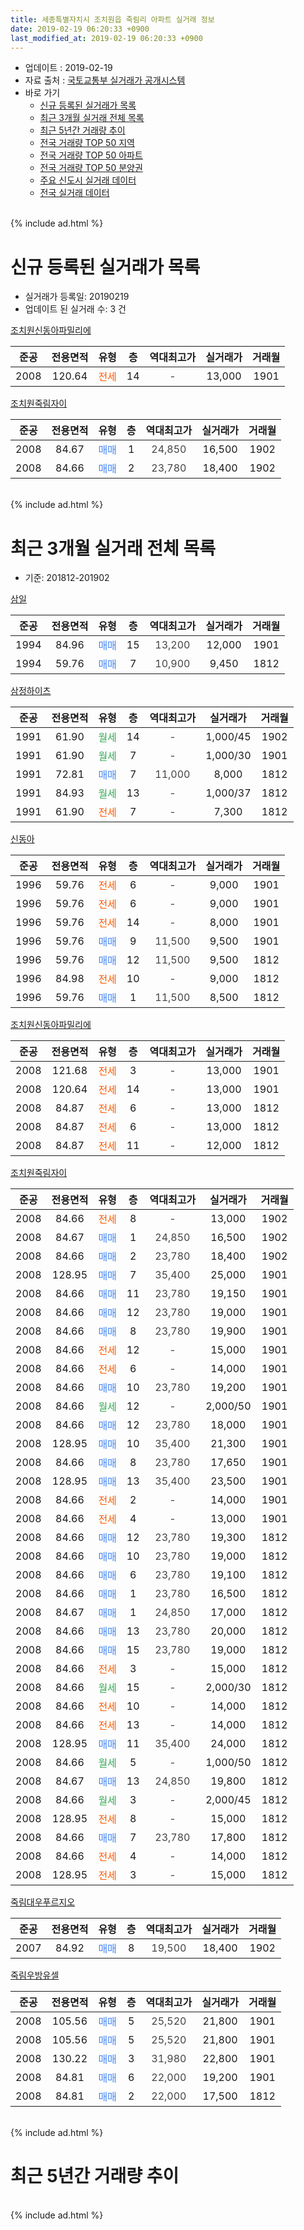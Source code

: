 ```yaml
---
title: 세종특별자치시 조치원읍 죽림리 아파트 실거래 정보
date: 2019-02-19 06:20:33 +0900
last_modified_at: 2019-02-19 06:20:33 +0900
---
```


* 업데이트 : 2019-02-19
* 자료 출처 : [국토교통부 실거래가 공개시스템](http://rt.molit.go.kr)
* 바로 가기
    * [신규 등록된 실거래가 목록](#신규-등록된-실거래가-목록)
    * [최근 3개월 실거래 전체 목록](#최근-3개월-실거래-전체-목록)
    * [최근 5년간 거래량 추이](#최근-5년간-거래량-추이)
    * [전국 거래량 TOP 50 지역](https://ayogom.github.io/apt-trade-info/최근-3개월-전국에서-가장-거래가-많이-발생한-지역)
    * [전국 거래량 TOP 50 아파트](https://ayogom.github.io/apt-trade-info/최근-3개월-전국에서-가장-거래가-많이-발생한-아파트)
    * [전국 거래량 TOP 50 분양권](https://ayogom.github.io/apt-trade-info/최근-3개월-전국에서-가장-거래가-많이-발생한-분양권)
    * [주요 신도시 실거래 데이터](https://ayogom.github.io/apt-trade-info/주요-신도시)
    * [전국 실거래 데이터](https://ayogom.github.io/apt-trade-info/전국)
<br>
{% include ad.html %}
<br>

# 신규 등록된 실거래가 목록
* 실거래가 등록일: 20190219
* 업데이트 된 실거래 수: 3 건


[조치원신동아파밀리에](https://search.naver.com/search.naver?query=%EC%84%B8%EC%A2%85%ED%8A%B9%EB%B3%84%EC%9E%90%EC%B9%98%EC%8B%9C+%EC%A1%B0%EC%B9%98%EC%9B%90%EC%9D%8D+%EC%A3%BD%EB%A6%BC%EB%A6%AC+%EC%A1%B0%EC%B9%98%EC%9B%90%EC%8B%A0%EB%8F%99%EC%95%84%ED%8C%8C%EB%B0%80%EB%A6%AC%EC%97%90)

|준공|전용면적|유형|층|역대최고가|실거래가|거래월|
|:---:|:---:|:---:|:---:|:---:|:---:|:---:|
|2008|120.64|<span style="color:#ff5a00">전세</span>|14|<span style="color:#444444">-</span>|13,000|1901|

[조치원죽림자이](https://search.naver.com/search.naver?query=%EC%84%B8%EC%A2%85%ED%8A%B9%EB%B3%84%EC%9E%90%EC%B9%98%EC%8B%9C+%EC%A1%B0%EC%B9%98%EC%9B%90%EC%9D%8D+%EC%A3%BD%EB%A6%BC%EB%A6%AC+%EC%A1%B0%EC%B9%98%EC%9B%90%EC%A3%BD%EB%A6%BC%EC%9E%90%EC%9D%B4)

|준공|전용면적|유형|층|역대최고가|실거래가|거래월|
|:---:|:---:|:---:|:---:|:---:|:---:|:---:|
|2008|84.67|<span style="color:#4285f3">매매</span>|1|<span style="color:#444444">24,850</span>|16,500|1902|
|2008|84.66|<span style="color:#4285f3">매매</span>|2|<span style="color:#444444">23,780</span>|18,400|1902|


<br>
{% include ad.html %}
<br>

# 최근 3개월 실거래 전체 목록
* 기준: 201812-201902


[삼일](https://search.naver.com/search.naver?query=%EC%84%B8%EC%A2%85%ED%8A%B9%EB%B3%84%EC%9E%90%EC%B9%98%EC%8B%9C+%EC%A1%B0%EC%B9%98%EC%9B%90%EC%9D%8D+%EC%A3%BD%EB%A6%BC%EB%A6%AC+%EC%82%BC%EC%9D%BC)

|준공|전용면적|유형|층|역대최고가|실거래가|거래월|
|:---:|:---:|:---:|:---:|:---:|:---:|:---:|
|1994|84.96|<span style="color:#4285f3">매매</span>|15|<span style="color:#444444">13,200</span>|12,000|1901|
|1994|59.76|<span style="color:#4285f3">매매</span>|7|<span style="color:#444444">10,900</span>|9,450|1812|

[삼정하이츠](https://search.naver.com/search.naver?query=%EC%84%B8%EC%A2%85%ED%8A%B9%EB%B3%84%EC%9E%90%EC%B9%98%EC%8B%9C+%EC%A1%B0%EC%B9%98%EC%9B%90%EC%9D%8D+%EC%A3%BD%EB%A6%BC%EB%A6%AC+%EC%82%BC%EC%A0%95%ED%95%98%EC%9D%B4%EC%B8%A0)

|준공|전용면적|유형|층|역대최고가|실거래가|거래월|
|:---:|:---:|:---:|:---:|:---:|:---:|:---:|
|1991|61.90|<span style="color:#34a853">월세</span>|14|<span style="color:#444444">-</span>|1,000/45|1902|
|1991|61.90|<span style="color:#34a853">월세</span>|7|<span style="color:#444444">-</span>|1,000/30|1901|
|1991|72.81|<span style="color:#4285f3">매매</span>|7|<span style="color:#444444">11,000</span>|8,000|1812|
|1991|84.93|<span style="color:#34a853">월세</span>|13|<span style="color:#444444">-</span>|1,000/37|1812|
|1991|61.90|<span style="color:#ff5a00">전세</span>|7|<span style="color:#444444">-</span>|7,300|1812|

[신동아](https://search.naver.com/search.naver?query=%EC%84%B8%EC%A2%85%ED%8A%B9%EB%B3%84%EC%9E%90%EC%B9%98%EC%8B%9C+%EC%A1%B0%EC%B9%98%EC%9B%90%EC%9D%8D+%EC%A3%BD%EB%A6%BC%EB%A6%AC+%EC%8B%A0%EB%8F%99%EC%95%84)

|준공|전용면적|유형|층|역대최고가|실거래가|거래월|
|:---:|:---:|:---:|:---:|:---:|:---:|:---:|
|1996|59.76|<span style="color:#ff5a00">전세</span>|6|<span style="color:#444444">-</span>|9,000|1901|
|1996|59.76|<span style="color:#ff5a00">전세</span>|6|<span style="color:#444444">-</span>|9,000|1901|
|1996|59.76|<span style="color:#ff5a00">전세</span>|14|<span style="color:#444444">-</span>|8,000|1901|
|1996|59.76|<span style="color:#4285f3">매매</span>|9|<span style="color:#444444">11,500</span>|9,500|1901|
|1996|59.76|<span style="color:#4285f3">매매</span>|12|<span style="color:#444444">11,500</span>|9,500|1812|
|1996|84.98|<span style="color:#ff5a00">전세</span>|10|<span style="color:#444444">-</span>|9,000|1812|
|1996|59.76|<span style="color:#4285f3">매매</span>|1|<span style="color:#444444">11,500</span>|8,500|1812|

[조치원신동아파밀리에](https://search.naver.com/search.naver?query=%EC%84%B8%EC%A2%85%ED%8A%B9%EB%B3%84%EC%9E%90%EC%B9%98%EC%8B%9C+%EC%A1%B0%EC%B9%98%EC%9B%90%EC%9D%8D+%EC%A3%BD%EB%A6%BC%EB%A6%AC+%EC%A1%B0%EC%B9%98%EC%9B%90%EC%8B%A0%EB%8F%99%EC%95%84%ED%8C%8C%EB%B0%80%EB%A6%AC%EC%97%90)

|준공|전용면적|유형|층|역대최고가|실거래가|거래월|
|:---:|:---:|:---:|:---:|:---:|:---:|:---:|
|2008|121.68|<span style="color:#ff5a00">전세</span>|3|<span style="color:#444444">-</span>|13,000|1901|
|2008|120.64|<span style="color:#ff5a00">전세</span>|14|<span style="color:#444444">-</span>|13,000|1901|
|2008|84.87|<span style="color:#ff5a00">전세</span>|6|<span style="color:#444444">-</span>|13,000|1812|
|2008|84.87|<span style="color:#ff5a00">전세</span>|6|<span style="color:#444444">-</span>|13,000|1812|
|2008|84.87|<span style="color:#ff5a00">전세</span>|11|<span style="color:#444444">-</span>|12,000|1812|

[조치원죽림자이](https://search.naver.com/search.naver?query=%EC%84%B8%EC%A2%85%ED%8A%B9%EB%B3%84%EC%9E%90%EC%B9%98%EC%8B%9C+%EC%A1%B0%EC%B9%98%EC%9B%90%EC%9D%8D+%EC%A3%BD%EB%A6%BC%EB%A6%AC+%EC%A1%B0%EC%B9%98%EC%9B%90%EC%A3%BD%EB%A6%BC%EC%9E%90%EC%9D%B4)

|준공|전용면적|유형|층|역대최고가|실거래가|거래월|
|:---:|:---:|:---:|:---:|:---:|:---:|:---:|
|2008|84.66|<span style="color:#ff5a00">전세</span>|8|<span style="color:#444444">-</span>|13,000|1902|
|2008|84.67|<span style="color:#4285f3">매매</span>|1|<span style="color:#444444">24,850</span>|16,500|1902|
|2008|84.66|<span style="color:#4285f3">매매</span>|2|<span style="color:#444444">23,780</span>|18,400|1902|
|2008|128.95|<span style="color:#4285f3">매매</span>|7|<span style="color:#444444">35,400</span>|25,000|1901|
|2008|84.66|<span style="color:#4285f3">매매</span>|11|<span style="color:#444444">23,780</span>|19,150|1901|
|2008|84.66|<span style="color:#4285f3">매매</span>|12|<span style="color:#444444">23,780</span>|19,000|1901|
|2008|84.66|<span style="color:#4285f3">매매</span>|8|<span style="color:#444444">23,780</span>|19,900|1901|
|2008|84.66|<span style="color:#ff5a00">전세</span>|12|<span style="color:#444444">-</span>|15,000|1901|
|2008|84.66|<span style="color:#ff5a00">전세</span>|6|<span style="color:#444444">-</span>|14,000|1901|
|2008|84.66|<span style="color:#4285f3">매매</span>|10|<span style="color:#444444">23,780</span>|19,200|1901|
|2008|84.66|<span style="color:#34a853">월세</span>|12|<span style="color:#444444">-</span>|2,000/50|1901|
|2008|84.66|<span style="color:#4285f3">매매</span>|12|<span style="color:#444444">23,780</span>|18,000|1901|
|2008|128.95|<span style="color:#4285f3">매매</span>|10|<span style="color:#444444">35,400</span>|21,300|1901|
|2008|84.66|<span style="color:#4285f3">매매</span>|8|<span style="color:#444444">23,780</span>|17,650|1901|
|2008|128.95|<span style="color:#4285f3">매매</span>|13|<span style="color:#444444">35,400</span>|23,500|1901|
|2008|84.66|<span style="color:#ff5a00">전세</span>|2|<span style="color:#444444">-</span>|14,000|1901|
|2008|84.66|<span style="color:#ff5a00">전세</span>|4|<span style="color:#444444">-</span>|13,000|1901|
|2008|84.66|<span style="color:#4285f3">매매</span>|12|<span style="color:#444444">23,780</span>|19,300|1812|
|2008|84.66|<span style="color:#4285f3">매매</span>|10|<span style="color:#444444">23,780</span>|19,000|1812|
|2008|84.66|<span style="color:#4285f3">매매</span>|6|<span style="color:#444444">23,780</span>|19,100|1812|
|2008|84.66|<span style="color:#4285f3">매매</span>|1|<span style="color:#444444">23,780</span>|16,500|1812|
|2008|84.67|<span style="color:#4285f3">매매</span>|1|<span style="color:#444444">24,850</span>|17,000|1812|
|2008|84.66|<span style="color:#4285f3">매매</span>|13|<span style="color:#444444">23,780</span>|20,000|1812|
|2008|84.66|<span style="color:#4285f3">매매</span>|15|<span style="color:#444444">23,780</span>|19,000|1812|
|2008|84.66|<span style="color:#ff5a00">전세</span>|3|<span style="color:#444444">-</span>|15,000|1812|
|2008|84.66|<span style="color:#34a853">월세</span>|15|<span style="color:#444444">-</span>|2,000/30|1812|
|2008|84.66|<span style="color:#ff5a00">전세</span>|10|<span style="color:#444444">-</span>|14,000|1812|
|2008|84.66|<span style="color:#ff5a00">전세</span>|13|<span style="color:#444444">-</span>|14,000|1812|
|2008|128.95|<span style="color:#4285f3">매매</span>|11|<span style="color:#444444">35,400</span>|24,000|1812|
|2008|84.66|<span style="color:#34a853">월세</span>|5|<span style="color:#444444">-</span>|1,000/50|1812|
|2008|84.67|<span style="color:#4285f3">매매</span>|13|<span style="color:#444444">24,850</span>|19,800|1812|
|2008|84.66|<span style="color:#34a853">월세</span>|3|<span style="color:#444444">-</span>|2,000/45|1812|
|2008|128.95|<span style="color:#ff5a00">전세</span>|8|<span style="color:#444444">-</span>|15,000|1812|
|2008|84.66|<span style="color:#4285f3">매매</span>|7|<span style="color:#444444">23,780</span>|17,800|1812|
|2008|84.66|<span style="color:#ff5a00">전세</span>|4|<span style="color:#444444">-</span>|14,000|1812|
|2008|128.95|<span style="color:#ff5a00">전세</span>|3|<span style="color:#444444">-</span>|15,000|1812|


<script async src="//pagead2.googlesyndication.com/pagead/js/adsbygoogle.js"></script>
<!-- 기본 -->
<ins class="adsbygoogle"
     style="display:block"
     data-ad-client="ca-pub-2446590836940007"
     data-ad-slot="1659523306"
     data-ad-format="auto"
     data-full-width-responsive="true"></ins>
<script>
(adsbygoogle = window.adsbygoogle || []).push({});
</script>


[죽림대우푸르지오](https://search.naver.com/search.naver?query=%EC%84%B8%EC%A2%85%ED%8A%B9%EB%B3%84%EC%9E%90%EC%B9%98%EC%8B%9C+%EC%A1%B0%EC%B9%98%EC%9B%90%EC%9D%8D+%EC%A3%BD%EB%A6%BC%EB%A6%AC+%EC%A3%BD%EB%A6%BC%EB%8C%80%EC%9A%B0%ED%91%B8%EB%A5%B4%EC%A7%80%EC%98%A4)

|준공|전용면적|유형|층|역대최고가|실거래가|거래월|
|:---:|:---:|:---:|:---:|:---:|:---:|:---:|
|2007|84.92|<span style="color:#4285f3">매매</span>|8|<span style="color:#444444">19,500</span>|18,400|1902|

[죽림우방유셀](https://search.naver.com/search.naver?query=%EC%84%B8%EC%A2%85%ED%8A%B9%EB%B3%84%EC%9E%90%EC%B9%98%EC%8B%9C+%EC%A1%B0%EC%B9%98%EC%9B%90%EC%9D%8D+%EC%A3%BD%EB%A6%BC%EB%A6%AC+%EC%A3%BD%EB%A6%BC%EC%9A%B0%EB%B0%A9%EC%9C%A0%EC%85%80)

|준공|전용면적|유형|층|역대최고가|실거래가|거래월|
|:---:|:---:|:---:|:---:|:---:|:---:|:---:|
|2008|105.56|<span style="color:#4285f3">매매</span>|5|<span style="color:#444444">25,520</span>|21,800|1901|
|2008|105.56|<span style="color:#4285f3">매매</span>|5|<span style="color:#444444">25,520</span>|21,800|1901|
|2008|130.22|<span style="color:#4285f3">매매</span>|3|<span style="color:#444444">31,980</span>|22,800|1901|
|2008|84.81|<span style="color:#4285f3">매매</span>|6|<span style="color:#444444">22,000</span>|19,200|1901|
|2008|84.81|<span style="color:#4285f3">매매</span>|2|<span style="color:#444444">22,000</span>|17,500|1812|


<br>
{% include ad.html %}
<br>

# 최근 5년간 거래량 추이


<div style="width:100%;">
    <canvas id="deal_progress" height="200"></canvas>
</div>

<script>
new Chart(document.getElementById("deal_progress"), {
    type: 'line',
    data: {
        labels: ['201402','201403','201404','201405','201406','201407','201408','201409','201410','201411','201412','201501','201502','201503','201504','201505','201506','201507','201508','201509','201510','201511','201512','201601','201602','201603','201604','201605','201606','201607','201608','201609','201610','201611','201612','201701','201702','201703','201704','201705','201706','201707','201708','201709','201710','201711','201712','201801','201802','201803','201804','201805','201806','201807','201808','201809','201810','201811','201812','201901','201902'],
        datasets: [{
            label: '매매',
            pointRadius: 1,
            data: [22, 12, 17, 17, 17, 10, 7, 17, 20, 12, 10, 15, 12, 24, 18, 17, 17, 24, 20, 18, 23, 29, 20, 24, 11, 23, 31, 25, 31, 23, 34, 22, 33, 27, 38, 23, 27, 26, 25, 30, 30, 22, 13, 19, 15, 18, 16, 20, 16, 22, 20, 21, 14, 9, 17, 16, 27, 15, 15, 15, 3],
            borderColor: "rgba(255, 201, 14, 1)",
            backgroundColor: "rgba(255, 201, 14, 0.5)",
            fill: false,
            lineTension: 0
        },{
            label: '전월세',
            pointRadius: 1,
            data: [32, 20, 17, 18, 21, 16, 20, 26, 20, 23, 24, 36, 30, 24, 26, 28, 30, 27, 27, 23, 27, 23, 17, 20, 29, 30, 26, 12, 22, 19, 12, 20, 9, 13, 13, 16, 27, 19, 20, 17, 9, 19, 16, 12, 19, 10, 18, 19, 15, 18, 12, 13, 15, 10, 18, 12, 15, 13, 15, 11, 2],
            borderColor: "rgba(0, 141, 185, 1)",
            backgroundColor: "rgba(0, 141, 185, 0.5)",
            fill: false,
            lineTension: 0
        }
        ]
    },
    options: {
        responsive: true,
        title: {
            display: false
        },
        tooltips: {
            mode: 'index',
            intersect: false
        },
        hover: {
            mode: 'nearest',
            intersect: true
        },
        scales: {
            xAxes: [{
                display: true,
                scaleLabel: {
                    display: true,
                    labelString: '년/월'
                }
            }],
            yAxes: [{
                display: true,
                ticks: {
                    suggestedMin: 0,
                },
                scaleLabel: {
                    display: true,
                    labelString: '실거래 수'
                }
            }]
        }
    }
});

</script>


<br>
{% include ad.html %}
<br>

